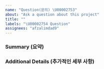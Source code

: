 ```yaml
---
name: "Question(문의) \U00002753"
about: "Ask a question about this project"
title: ""
labels: "\U00002754 Question"
assignees: "afzalimdad9"
---
```


### Summary (요약)

<!-- A clear and concise summary of your question. -->

### Additional Details (추가적인 세부 사항)

<!-- Provide any additional details here. -->
